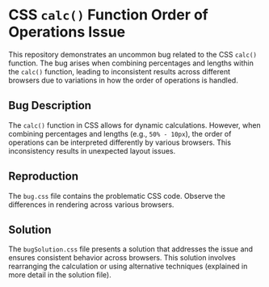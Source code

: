 # CSS `calc()` Function Order of Operations Issue

This repository demonstrates an uncommon bug related to the CSS `calc()` function. The bug arises when combining percentages and lengths within the `calc()` function, leading to inconsistent results across different browsers due to variations in how the order of operations is handled.

## Bug Description
The `calc()` function in CSS allows for dynamic calculations. However, when combining percentages and lengths (e.g., `50% - 10px`), the order of operations can be interpreted differently by various browsers. This inconsistency results in unexpected layout issues.

## Reproduction
The `bug.css` file contains the problematic CSS code.  Observe the differences in rendering across various browsers.

## Solution
The `bugSolution.css` file presents a solution that addresses the issue and ensures consistent behavior across browsers. This solution involves rearranging the calculation or using alternative techniques (explained in more detail in the solution file).